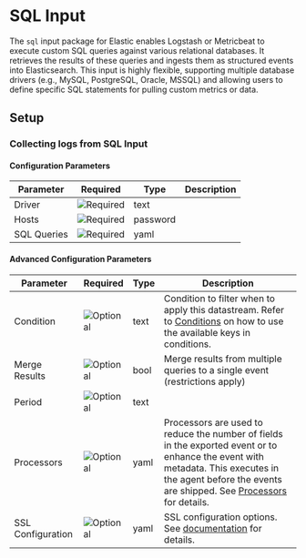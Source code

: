 # SQL Input

The `sql` input package for Elastic enables Logstash or Metricbeat to execute custom SQL queries against various relational databases. It retrieves the results of these queries and ingests them as structured events into Elasticsearch. This
input is highly flexible, supporting multiple database drivers (e.g., MySQL, PostgreSQL, Oracle, MSSQL) and allowing users to define specific SQL statements for pulling custom metrics or data.


## Setup

### Collecting logs from SQL Input

#### Configuration Parameters

| Parameter |  Required | Type | Description |
| --- | --- | --- | --- |
| Driver | ![Required](https://img.shields.io/badge/✔-93c93e?style=flat) | text |   |
| Hosts | ![Required](https://img.shields.io/badge/✔-93c93e?style=flat) | password |   |
| SQL Queries | ![Required](https://img.shields.io/badge/✔-93c93e?style=flat) | yaml |   |

#### Advanced Configuration Parameters

| Parameter |  Required | Type | Description |
| --- | --- | --- | --- |
| Condition | ![Optional](https://img.shields.io/badge/✘-fed10c?style=flat) | text | Condition to filter when to apply this datastream. Refer to [Conditions](https://www.elastic.co/guide/en/fleet/current/dynamic-input-configuration.html#conditions) on how to use the available keys in conditions.  |
| Merge Results | ![Optional](https://img.shields.io/badge/✘-fed10c?style=flat) | bool | Merge results from multiple queries to a single event (restrictions apply)  |
| Period | ![Optional](https://img.shields.io/badge/✘-fed10c?style=flat) | text |   |
| Processors | ![Optional](https://img.shields.io/badge/✘-fed10c?style=flat) | yaml | Processors are used to reduce the number of fields in the exported event or to enhance the event with metadata. This executes in the agent before the events are shipped. See [Processors](https://www.elastic.co/guide/en/fleet/current/elastic-agent-processor-configuration.html) for details.  |
| SSL Configuration | ![Optional](https://img.shields.io/badge/✘-fed10c?style=flat) | yaml | SSL configuration options. See [documentation](https://www.elastic.co/docs/reference/integrations/sql) for details.  |

